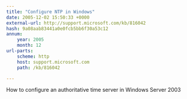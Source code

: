 ```yaml
---
title: "Configure NTP in Windows"
date: 2005-12-02 15:50:33 +0000
external-url: http://support.microsoft.com/kb/816042
hash: 9a08aab83441a0e0fcb5bb6f30a53c12
annum:
    year: 2005
    month: 12
url-parts:
    scheme: http
    host: support.microsoft.com
    path: /kb/816042

---
```


How to configure an authoritative time server in Windows Server 2003
